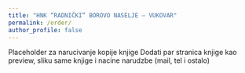 ```yaml
---
title: "HNK “RADNIČKI” BOROVO NASELJE – VUKOVAR"
permalink: /order/
author_profile: false
---
```

Placeholder za narucivanje kopije knjige
Dodati par stranica knjige kao preview, sliku same knjige
i nacine narudzbe (mail, tel i ostalo)
